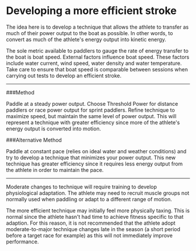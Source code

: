 # Developing a more efficient stroke

The idea here is to develop a technique that allows the athlete to transfer as much of their power output to the boat as possible. In other words, to convert as much of the athlete's energy output into kinetic energy.

The sole metric available to paddlers to gauge the rate of energy transfer to the boat is boat speed. External factors influence boat speed. These factors include water current, wind speed, water density and water temperature. Take care to ensure that boat speed is comparable between sessions when carrying out tests to develop an efficient stroke.

---

###Method

Paddle at a steady power output. Choose Threshold Power for distance paddlers or race power output for sprint paddlers.
Refine technique to maximize speed, but maintain the same level of power output. This will represent a technique with greater efficiency since more of the athlete's energy output is converted into motion.

###Alternative Method

Paddle at constant pace (relies on ideal water and weather conditions) and try to develop a technique that minimizes your power output. This new technique has greater efficiency since it requires less energy output from the athlete in order to maintain the pace.

---

Moderate changes to technique will require training to develop physiological adaptation. The athlete may need to recruit muscle groups not normally used when paddling or adapt to a different range of motion.

The more efficient technique may initially feel more physically taxing. This is normal since the athlete hasn't had time to achieve fitness specific to that adaption. For this reason, it is not recommended that the athlete adopt moderate-to-major technique changes late in the season (a short period before a target race for example) as this will not immediately improve performance.